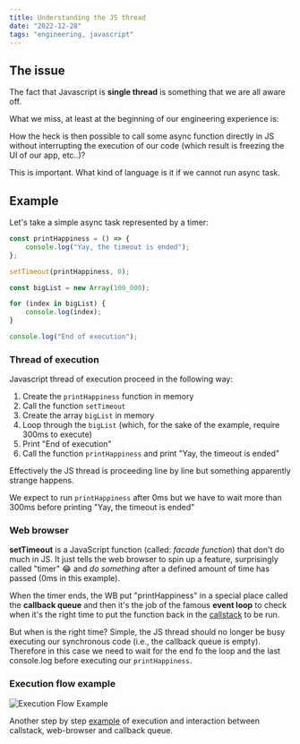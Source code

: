 ```yaml
---
title: Understanding the JS thread
date: "2022-12-28"
tags: "engineering, javascript"
---
```


## The issue

The fact that Javascript is **single thread** is something that we are all aware off.

What we miss, at least at the beginning of our engineering experience is:

How the heck is then possible to call some async function directly in JS without interrupting the execution of our code (which result is freezing the UI of our app, etc..)?

This is important. What kind of language is it if we cannot run async task.

## Example

Let's take a simple async task represented by a timer:

```typescript
const printHappiness = () => {
	console.log("Yay, the timeout is ended");
};

setTimeout(printHappiness, 0);

const bigList = new Array(100_000);

for (index in bigList) {
	console.log(index);
}

console.log("End of execution");
```

### Thread of execution

Javascript thread of execution proceed in the following way:

1. Create the `printHappiness` function in memory
2. Call the function `setTimeout`
3. Create the array `bigList` in memory
4. Loop through the `bigList` (which, for the sake of the example, require 300ms to execute)
5. Print "End of execution"
6. Call the function `printHappiness` and print "Yay, the timeout is ended"

Effectively the JS thread is proceeding line by line but something apparently strange happens.

We expect to run `printHappiness` after 0ms but we have to wait more than 300ms before printing "Yay, the timeout is ended"

### Web browser

**setTimeout** is a JavaScript function (called: _facade function_) that don't do much in JS. It just tells the web browser to spin up a feature, surprisingly called "timer" 😂 and _do something_ after a defined amount of time has passed (0ms in this example).

When the timer ends, the WB put "printHappiness" in a special place called the **callback queue** and then it's the job of the famous **event loop** to check when it's the right time to put the function back in the [callstack](https://www.javascripttutorial.net/javascript-call-stack/) to be run.

But when is the right time? Simple, the JS thread should no longer be busy executing our synchronous code (i.e., the callback queue is empty). Therefore in this case we need to wait for the end fo the loop and the last console.log before executing our `printHappiness`.

### Execution flow example

![Execution Flow Example](/assets/posts/2022-12-28-understanding-the-js-thread/execution_flow.gif)

Another step by step [example](https://medium.com/codex/javascript-event-loop-callback-queue-f15a4dd7f32b) of execution and interaction between callstack, web-browser and callback queue.
